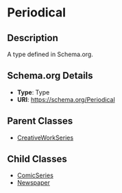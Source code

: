# Periodical

## Description
A type defined in Schema.org.

## Schema.org Details
- **Type**: Type
- **URI**: https://schema.org/Periodical

## Parent Classes
- [CreativeWorkSeries](../CreativeWorkSeries.md)

## Child Classes
- [ComicSeries](ComicSeries/ComicSeries.md)
- [Newspaper](Newspaper/Newspaper.md)

